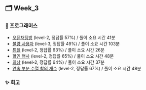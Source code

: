 ## 🗂️ Week_3

### 👾 프로그래머스

- [오픈채팅방](https://school.programmers.co.kr/learn/courses/30/lessons/42888) (level-2, 정답률 57%) / 풀이 소요 시간 41분
- [불량 사용자](https://school.programmers.co.kr/learn/courses/30/lessons/64064) (level-3, 정답률 49%) / 풀이 소요 시간 103분
- [튜플](https://school.programmers.co.kr/learn/courses/30/lessons/64065) (level-2, 정답률 63%) / 풀이 소요 시간 26분
- [할인 행사](https://school.programmers.co.kr/learn/courses/30/lessons/131127) (level-2, 정답률 65%) / 풀이 소요 시간 48분
- [의상](https://school.programmers.co.kr/learn/courses/30/lessons/42578) (level-2, 정답률 64%) / 풀이 소요 시간 37분
- [연속 부분 수열 합의 개수](https://school.programmers.co.kr/learn/courses/30/lessons/131701) (level-2, 정답률 67%) / 풀이 소요 시간 48분

### ✨ 회고
